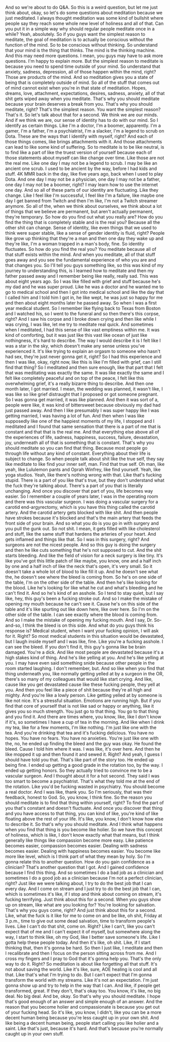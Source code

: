  And so we're about to do Q&A. So this is a weird question, but let me just think about, okay, so let's do some questions about meditation because we just meditated. I always thought meditation was some kind of bullshit where people say they reach some whole new level of holiness and all of that. Can you put it in a simple way why should regular people meditate once in a while? Yeah, absolutely. So if you guys want the simplest reason to meditate, the goal of meditation is to actually be conscious without the function of the mind. So to be conscious without thinking. So understand that your mind is the thing that thinks. The mind is the thinking machine. And this may need more questions. I mean, you guys may have to ask more questions. I'm happy to explain more. But the simplest reason to meditate is because you need to spend time outside of your mind. So understand that anxiety, sadness, depression, all of those happen within the mind, right? Those are products of the mind. And so meditation gives you a state of being that is completely outside of mind. So all of the stuff that comes out of mind cannot exist when you're in that state of meditation. Hopes, dreams, love, attachment, expectations, desires, sadness, anxiety, all of that shit gets wiped away when you meditate. That's why you should meditate because your brain deserves a break from you. That's why you should meditate, right? That's the simplest reason. You want the simplest reason? That's it. So let's talk about that for a second. We think we are our minds. And if we think we are, our sense of identity has to do with our mind. So I identify as certain things. Like I'm a doctor, I'm a boomer, apparently. I'm a gamer, I'm a father, I'm a psychiatrist, I'm a slacker, I'm a legend to scrub on Dota. These are the ways that I identify with myself, right? And each of those things comes, like brings attachments with it. And those attachments can lead to like some kind of suffering. So to meditate is to be like neutral, is to find like a part of like the truest version of yourself because each of those statements about myself can like change over time. Like those are not the real me. Like one day I may not be a legend to scrub. I may be like an ancient one scrub. I used to be ancient by the way, before I had kids and stuff. 4K MMR back in the day, like five years ago, back when I used to play Dota. And one day I may not be a physician, one day I may not be a father, one day I may not be a boomer, right? I may learn how to use the internet one day. And so all of these parts of our identity are fluctuating. Like they change. Like I feel like I'm successful, I feel like I'm a failure, like maybe one day I get banned from Twitch and then I'm like, I'm not a Twitch streamer anymore. So all of the, when we think about ourselves, we think about a lot of things that we believe are permanent, but aren't actually permanent, they're temporary. So how do you find out what you really are? How do you find the thing that is completely stable and is the real you? Because all the other shit can change. Sense of identity, like even things that we used to think were super stable, like a sense of gender identity is fluid, right? People like grow up thinking that they're a man and then one day they wake up and they're like, I'm a woman trapped in a man's body, fine. So identity fluctuates. So how do you find the real you? You meditate because all of that stuff exists within the mind. And when you meditate, all of that stuff goes away and you see the fundamental experience of who you are and that changes you. So I'll tell you guys something like, so this was kind of my journey to understanding this, is I learned how to meditate and then my father passed away and I remember being like really, really sad. This was about eight years ago. So I was like filled with grief and stuff because he's my dad and he was super proud. Like he was a doctor and he wanted me to go to medical school and then I got into medical school and like the day that I called him and I told him I got in, he like wept, he was just so happy for me and then about eight months later he passed away. So when I was a first year medical student. So I remember like flying back to Texas from Boston and I watched his, so I went to the funeral and so then there's this corpse, right? And I saw his corpse and I broke down crying and then like while I was crying, I was like, let me try to meditate real quick. And sometimes when I meditated, I had this sense of like vast emptiness within me. It was kind of comforting, but it was just like this vast like ocean of just like nothingness, it's hard to describe. The way I would describe it is I felt like I was a star in the sky, which doesn't make any sense unless you've experienced it. It's like trying to explain an orgasm to someone who hasn't had sex, they're just never gonna get it, right? So I had this experience and then I was like, okay, right now, like this is like I'm filled with grief, can I still find that thing? So I meditated and then sure enough, like that part that I felt that was meditating was exactly the same. It was like exactly the same and I felt like completely peaceful and on top of the peace, I felt like this overwhelming grief, it's a really bizarre thing to describe. And then one month later, I got married. I mean, the wedding was planned, it wasn't like, I was like so like grief distraught that I proposed or got someone pregnant. So I was gonna get married, it was like planned. And then it was sort of a, people were like, it was kind of bittersweet because obviously my dad had just passed away. And then I like presumably I was super happy like I was getting married, I was having a lot of fun. And then when I was like supposedly like one of the happiest moments of my life, I stopped and I meditated and I found that same sensation that there is a part of me that is constant and that that is the real me. And that everything else above all of the experiences of life, sadness, happiness, success, failure, devastation, joy, underneath all of that is something that is constant. That's why you should meditate so you can find that thing. Because most people go through life without any kind of constant. Everything about their life is subject to change. So when people talk about shit like the true self, they say like meditate to like find your inner self, man. Find that true self. Oh man, like yeah, like Lululemon pants and Oprah Winfrey, like find yourself. Yeah, like yoga studios. Yeah, like there's nothing wrong with that. Like that's fucking stupid. There is a part of you like that's true, but they don't understand what the fuck they're talking about. There's a part of you that is literally unchanging. And once you discover that part of you, life becomes way easier. So I remember a couple of years later, I was in the operating room and there was this vascular surgeon. I was doing a vascular surgery for a carotid end-argyrectomy, which is you have this thing called the carotid artery. And the carotid artery gets blocked with like shit. And then people have strokes because it's blocked and that's the main artery that feeds the front side of your brain. And so what you do is you go in with surgery and you pull the gunk out. So not shit. I mean, it gets filled with like cholesterol and stuff, like the same stuff that hardens the arteries of your heart. And gets inflamed and things like that. So I was in this surgery, right? And surgeons are not the nicest people. And so this guy is doing the surgery and then he like cuts something that he's not supposed to cut. And the shit starts bleeding. And like the field of vision for a neck surgery is like tiny. It's like you've got this little patch of like maybe, you know, one and a half inch by one and a half inch of like the neck that's open, it's very small. So it doesn't take a whole lot of blood to like fill it up. And he doesn't see what the, he doesn't see where the bleed is coming from. So he's on one side of the table, I'm on the other side of the table. And then he's like looking for the blood. Like he's looking for like what he cut and what's bleeding and he can't find it. And so he's kind of an asshole. So I tend to stay quiet, but I say like, hey, this guy's been a fucking stroke out. And so I make the mistake of opening my mouth because he can't see it. Cause he's on this side of the table and it's like spurting out like down here, like over here. So I'm on the other side of the table. I can see exactly where the blood is coming from. And so I make the mistake of opening my fucking mouth. And I say, Dr. So-and-so, I think the bleed is on this side. And what do you guys think his response is? Medical student, when I want your fucking opinion, I will ask for it. Right? So most medical students in this situation would be devastated, but I laugh inside myself and I was like, fine. Like you're a fucking asshole. I can see the bleed. If you don't find it, this guy's gonna like be brain damaged. You're a dick. And like most people are devastated because it's a high stakes kind of thing. And he's like yelling at you. And he's like yelling at you. I may have even said something snide because other people in the room started laughing. I don't remember, but. And so like when you find that thing underneath you, like normally getting yelled at by a surgeon in the OR, there's so many of my colleagues that would like start crying. And like, cause like you get devastated cause like these fucking people, they yell at you. And then you feel like a piece of shit because they're all high and mighty. And you're like a lowly person. Like getting yelled at by someone is like not nice. It's a stressful situation. Emotions are running high. But if you find that core of yourself that is not like sad or happy or anything, like it gives you so much strength. You just go to that thing. You go to that thing and you find it. And there are times where, you know, like, like I don't know if it's, so sometimes I have a cup of tea in the morning. And like when I drink my tea, like for a few moments, I'm like nothing. I'm just like one with the tea. And you're drinking that tea and it's fucking delicious. You have no hopes. You have no fears. You have no anxieties. You're just like one with the, no, he ended up finding the bleed and the guy was okay. He found the bleed. Cause I told him where it was. I was like, it's over here. And then he like mopped it up and then found it and sewed it. Right? And yeah, I guess I should have told you that. That's like part of the story too. He ended up being fine. I ended up getting a good grade in the rotation too, by the way. I ended up getting honors. So they actually tried to convince me to be a vascular surgeon. And I thought about it for a hot second. They said I was too smart to become a psychiatrist. That's what they told me at the end of the rotation. Like you'd be fucking wasted in psychiatry. You should become a real doctor. And I was like, thank you. So I'm seriously, that was their feedback, honest to God. So, you know, I think fine. So the reason you should meditate is to find that thing within yourself, right? To find the part of you that's constant and doesn't fluctuate. And once you discover that thing and you have access to that thing, you can kind of like, you're kind of like floating above the rest of your life. It's like, you know, I don't know how else to describe it. So that's why you should meditate. And I think what happens when you find that thing is you become like holier. So we have this concept of holiness, which is like, I don't know exactly what that means, but I think generally like things like compassion become more easy. Like patience becomes easier, compassion becomes easier. Dealing with sadness becomes easier. Dealing with happiness becomes easier. You become like more like level, which is I think part of what they mean by holy. So I'm gonna relate this to another question. How do you gain confidence as a clinician? That's another question that I got. And I gained confidence because I find this thing. And so sometimes I do a bad job as a clinician and sometimes I do a good job as a clinician because I'm not a perfect clinician, right? Just like we were talking about, I try to do the best job that I can every day. And I come on stream and I just try to do the best job that I can, which is sometimes it's like, if I stop and think about coming on stream, it's fucking terrifying. Just think about this for a second. When you guys show up on stream, like what are you looking for? You're looking for salvation. That's why you guys come, right? And just think about this for a second. Like, what the fuck is it like for me to come on and be like, oh shit, Friday at 3 p.m., time to give out some dead salvation, time to transform people's lives. Like I can't do that shit, come on. Right? Like I can't, like you can't expect that of me and I can't expect it of myself, but somewhere along the way, I start to think like, oh my God, like I better save someone's life. Like I gotta help these people today. And then it's like, oh shit. Like, if I start thinking that, then it's gonna be hard. So then I just like, I meditate and then I recalibrate and then I focus on the person sitting across from me. And I cross my fingers and I pray to God that it's gonna help you. That's the only way to do it. Right? So meditation is about like forgetting all that stuff. It's not about saving the world. Like it's like, sure, AOE healing is cool and all that. Like that's what I'm trying to do. But I can't expect that I'm gonna transform the world with my streams. Like it's not an expectation. I'm just gonna show up and try to help in the way that I can. And like, if people get transformed, great. If they don't, that's okay too. You know, it's like, no big deal. No big deal. And be, okay. So that's why you should meditate. I hope that's good enough of an answer and simple enough of an answer. And the reason that you become holier and compassionate is because you get out of your fucking head. So it's like, you know, I didn't, like you can be a more decent human being because you're less caught up in your own shit. And like being a decent human being, people start calling you like holier and a saint. Like that's just, because it's hard. And that's because you're normally caught up in your own stuff.